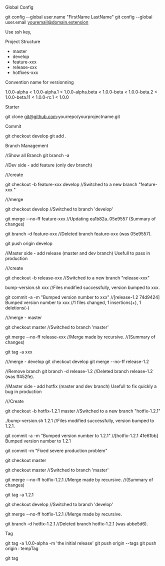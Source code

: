 Global Config

git config --global user.name "FirstName LastName"
git config --global user.email youremail@domain.extension

Use ssh key, 

Project Structure

- master
- develop
- feature-xxx
- release-xxx
- hotfixes-xxx

Convention name for versionning

1.0.0-alpha < 1.0.0-alpha.1 < 1.0.0-alpha.beta < 1.0.0-beta < 1.0.0-beta.2 < 1.0.0-beta.11 < 1.0.0-rc.1 < 1.0.0

Starter 

git clone git@github.com:yourrepo/yourprojectname.git





Commit 

git checkout develop
git add .




Branch Management 

//Show all Branch
git branch -a


//Dev side - add feature (only dev branch)


///create

git checkout -b feature-xxx develop 
//Switched to a new branch "feature-xxx "

///merge

git checkout develop
//Switched to branch 'develop'

git merge --no-ff feature-xxx 
//Updating ea1b82a..05e9557 (Summary of changes)

git branch -d feature-xxx 
//Deleted branch feature-xxx  (was 05e9557).

git push origin develop




//Master side - add release (master and dev branch)
Usefull to pass in production

///create 

git checkout -b release-xxx 
//Switched to a new branch "release-xxx"

bump-version.sh xxx
//Files modified successfully, version bumped to xxx.

git commit -a -m "Bumped version number to xxx"
//[release-1.2 74d9424] Bumped version number to xxx
//1 files changed, 1 insertions(+), 1 deletions(-)

///merge - master

git checkout master
//Switched to branch 'master'

git merge --no-ff release-xxx
//Merge made by recursive.
//(Summary of changes)

git tag -a xxx

///merge - develop
git checkout develop
git merge --no-ff release-1.2

//Remove branch
git branch -d release-1.2
//Deleted branch release-1.2 (was ff452fe).


//Master side - add hotfix (master and dev branch)
Usefull to fix quickly a bug in production

///Create 

git checkout -b hotfix-1.2.1 master
//Switched to a new branch "hotfix-1.2.1"

./bump-version.sh 1.2.1
//Files modified successfully, version bumped to 1.2.1.

git commit -a -m "Bumped version number to 1.2.1"
//[hotfix-1.2.1 41e61bb] Bumped version number to 1.2.1

git commit -m "Fixed severe production problem"

git checkout master

git checkout master
//Switched to branch 'master'

git merge --no-ff hotfix-1.2.1
//Merge made by recursive.
//(Summary of changes)

git tag -a 1.2.1


git checkout develop
//Switched to branch 'develop'

git merge --no-ff hotfix-1.2.1
//Merge made by recursive.

git branch -d hotfix-1.2.1
//Deleted branch hotfix-1.2.1 (was abbe5d6).


Tag

git tag -a 1.0.0-alpha -m 'the initial release'
git push origin --tags
git push origin : tempTag

git tag